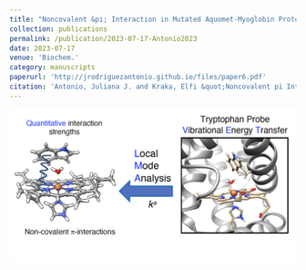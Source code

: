 ```yaml
---
title: "Noncovalent &pi; Interaction in Mutated Aquomet-Myoglobin Proteins: A QM/MM and Local Vibrational Mode Study"
collection: publications
permalink: /publication/2023-07-17-Antonio2023
date: 2023-07-17
venue: 'Biochem.'
category: manuscripts
paperurl: 'http://jrodriguezantonio.github.io/files/paper6.pdf'
citation: 'Antonio, Juliana J. and Kraka, Elfi &quot;Noncovalent pi Interactions in Mutated Aquomet-Myoglobin Proteins: A QM/MM and Local Vibrational Mode Study&quot; <i>Biochemistry</i>, <b>2023</b>,  <i>62</i>, 2325-2337'
---
```


![TOC graphic](/images/TOC-aqua.png)